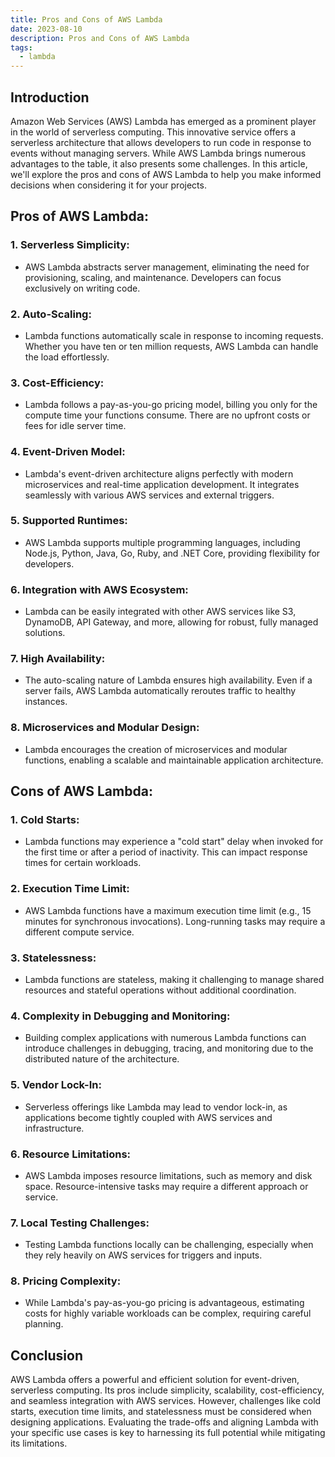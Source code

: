 ```yaml
---
title: Pros and Cons of AWS Lambda
date: 2023-08-10
description: Pros and Cons of AWS Lambda
tags:
  - lambda
---
```


## Introduction

Amazon Web Services (AWS) Lambda has emerged as a prominent player in the world of serverless computing. This innovative service offers a serverless architecture that allows developers to run code in response to events without managing servers. While AWS Lambda brings numerous advantages to the table, it also presents some challenges. In this article, we'll explore the pros and cons of AWS Lambda to help you make informed decisions when considering it for your projects.

## Pros of AWS Lambda:

### 1. **Serverless Simplicity**:
   - AWS Lambda abstracts server management, eliminating the need for provisioning, scaling, and maintenance. Developers can focus exclusively on writing code.

### 2. **Auto-Scaling**:
   - Lambda functions automatically scale in response to incoming requests. Whether you have ten or ten million requests, AWS Lambda can handle the load effortlessly.

### 3. **Cost-Efficiency**:
   - Lambda follows a pay-as-you-go pricing model, billing you only for the compute time your functions consume. There are no upfront costs or fees for idle server time.

### 4. **Event-Driven Model**:
   - Lambda's event-driven architecture aligns perfectly with modern microservices and real-time application development. It integrates seamlessly with various AWS services and external triggers.

### 5. **Supported Runtimes**:
   - AWS Lambda supports multiple programming languages, including Node.js, Python, Java, Go, Ruby, and .NET Core, providing flexibility for developers.

### 6. **Integration with AWS Ecosystem**:
   - Lambda can be easily integrated with other AWS services like S3, DynamoDB, API Gateway, and more, allowing for robust, fully managed solutions.

### 7. **High Availability**:
   - The auto-scaling nature of Lambda ensures high availability. Even if a server fails, AWS Lambda automatically reroutes traffic to healthy instances.

### 8. **Microservices and Modular Design**:
   - Lambda encourages the creation of microservices and modular functions, enabling a scalable and maintainable application architecture.

## Cons of AWS Lambda:

### 1. **Cold Starts**:
   - Lambda functions may experience a "cold start" delay when invoked for the first time or after a period of inactivity. This can impact response times for certain workloads.

### 2. **Execution Time Limit**:
   - AWS Lambda functions have a maximum execution time limit (e.g., 15 minutes for synchronous invocations). Long-running tasks may require a different compute service.

### 3. **Statelessness**:
   - Lambda functions are stateless, making it challenging to manage shared resources and stateful operations without additional coordination.

### 4. **Complexity in Debugging and Monitoring**:
   - Building complex applications with numerous Lambda functions can introduce challenges in debugging, tracing, and monitoring due to the distributed nature of the architecture.

### 5. **Vendor Lock-In**:
   - Serverless offerings like Lambda may lead to vendor lock-in, as applications become tightly coupled with AWS services and infrastructure.

### 6. **Resource Limitations**:
   - AWS Lambda imposes resource limitations, such as memory and disk space. Resource-intensive tasks may require a different approach or service.

### 7. **Local Testing Challenges**:
   - Testing Lambda functions locally can be challenging, especially when they rely heavily on AWS services for triggers and inputs.

### 8. **Pricing Complexity**:
   - While Lambda's pay-as-you-go pricing is advantageous, estimating costs for highly variable workloads can be complex, requiring careful planning.

## Conclusion
AWS Lambda offers a powerful and efficient solution for event-driven, serverless computing. Its pros include simplicity, scalability, cost-efficiency, and seamless integration with AWS services. However, challenges like cold starts, execution time limits, and statelessness must be considered when designing applications. Evaluating the trade-offs and aligning Lambda with your specific use cases is key to harnessing its full potential while mitigating its limitations.